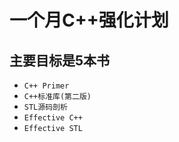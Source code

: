 # 一个月C++强化计划

## 主要目标是5本书

* `C++ Primer`
* `C++标准库(第二版)`
* `STL源码剖析`
* `Effective C++`
* `Effective STL`


